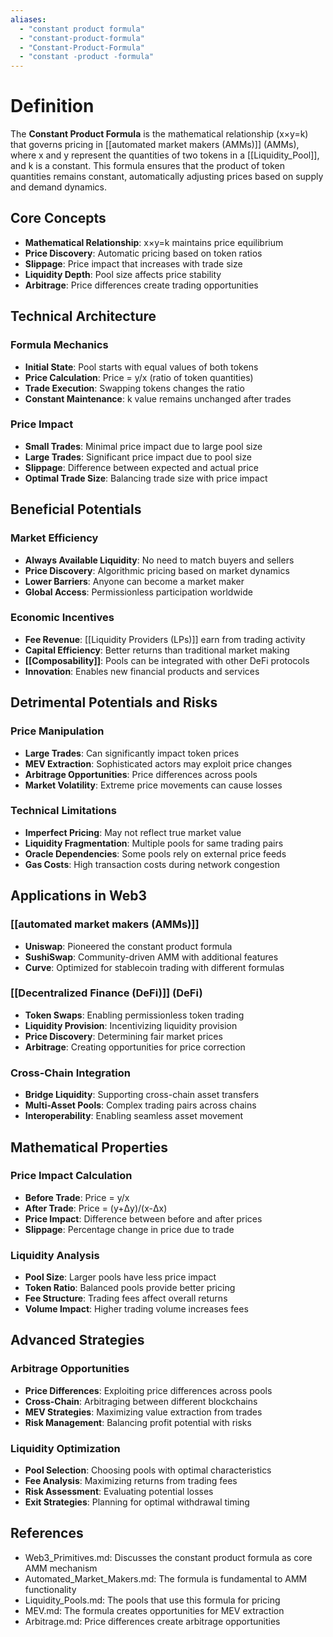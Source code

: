 ```yaml
---
aliases:
  - "constant product formula"
  - "constant-product-formula"
  - "Constant-Product-Formula"
  - "constant -product -formula"
---
```


# Definition

The **Constant Product Formula** is the mathematical relationship (x×y=k) that governs pricing in [[automated market makers (AMMs)]] (AMMs), where x and y represent the quantities of two tokens in a [[Liquidity_Pool]], and k is a constant. This formula ensures that the product of token quantities remains constant, automatically adjusting prices based on supply and demand dynamics.

## Core Concepts

- **Mathematical Relationship**: x×y=k maintains price equilibrium
- **Price Discovery**: Automatic pricing based on token ratios
- **Slippage**: Price impact that increases with trade size
- **Liquidity Depth**: Pool size affects price stability
- **Arbitrage**: Price differences create trading opportunities

## Technical Architecture

### Formula Mechanics
- **Initial State**: Pool starts with equal values of both tokens
- **Price Calculation**: Price = y/x (ratio of token quantities)
- **Trade Execution**: Swapping tokens changes the ratio
- **Constant Maintenance**: k value remains unchanged after trades

### Price Impact
- **Small Trades**: Minimal price impact due to large pool size
- **Large Trades**: Significant price impact due to pool size
- **Slippage**: Difference between expected and actual price
- **Optimal Trade Size**: Balancing trade size with price impact

## Beneficial Potentials

### Market Efficiency
- **Always Available Liquidity**: No need to match buyers and sellers
- **Price Discovery**: Algorithmic pricing based on market dynamics
- **Lower Barriers**: Anyone can become a market maker
- **Global Access**: Permissionless participation worldwide

### Economic Incentives
- **Fee Revenue**: [[Liquidity Providers (LPs)]] earn from trading activity
- **Capital Efficiency**: Better returns than traditional market making
- **[[Composability]]**: Pools can be integrated with other DeFi protocols
- **Innovation**: Enables new financial products and services

## Detrimental Potentials and Risks

### Price Manipulation
- **Large Trades**: Can significantly impact token prices
- **MEV Extraction**: Sophisticated actors may exploit price changes
- **Arbitrage Opportunities**: Price differences across pools
- **Market Volatility**: Extreme price movements can cause losses

### Technical Limitations
- **Imperfect Pricing**: May not reflect true market value
- **Liquidity Fragmentation**: Multiple pools for same trading pairs
- **Oracle Dependencies**: Some pools rely on external price feeds
- **Gas Costs**: High transaction costs during network congestion

## Applications in Web3

### [[automated market makers (AMMs)]]
- **Uniswap**: Pioneered the constant product formula
- **SushiSwap**: Community-driven AMM with additional features
- **Curve**: Optimized for stablecoin trading with different formulas

### [[Decentralized Finance (DeFi)]] (DeFi)
- **Token Swaps**: Enabling permissionless token trading
- **Liquidity Provision**: Incentivizing liquidity provision
- **Price Discovery**: Determining fair market prices
- **Arbitrage**: Creating opportunities for price correction

### Cross-Chain Integration
- **Bridge Liquidity**: Supporting cross-chain asset transfers
- **Multi-Asset Pools**: Complex trading pairs across chains
- **Interoperability**: Enabling seamless asset movement

## Mathematical Properties

### Price Impact Calculation
- **Before Trade**: Price = y/x
- **After Trade**: Price = (y+Δy)/(x-Δx)
- **Price Impact**: Difference between before and after prices
- **Slippage**: Percentage change in price due to trade

### Liquidity Analysis
- **Pool Size**: Larger pools have less price impact
- **Token Ratio**: Balanced pools provide better pricing
- **Fee Structure**: Trading fees affect overall returns
- **Volume Impact**: Higher trading volume increases fees

## Advanced Strategies

### Arbitrage Opportunities
- **Price Differences**: Exploiting price differences across pools
- **Cross-Chain**: Arbitraging between different blockchains
- **MEV Strategies**: Maximizing value extraction from trades
- **Risk Management**: Balancing profit potential with risks

### Liquidity Optimization
- **Pool Selection**: Choosing pools with optimal characteristics
- **Fee Analysis**: Maximizing returns from trading fees
- **Risk Assessment**: Evaluating potential losses
- **Exit Strategies**: Planning for optimal withdrawal timing

## References
- Web3_Primitives.md: Discusses the constant product formula as core AMM mechanism
- Automated_Market_Makers.md: The formula is fundamental to AMM functionality
- Liquidity_Pools.md: The pools that use this formula for pricing
- MEV.md: The formula creates opportunities for MEV extraction
- Arbitrage.md: Price differences create arbitrage opportunities
